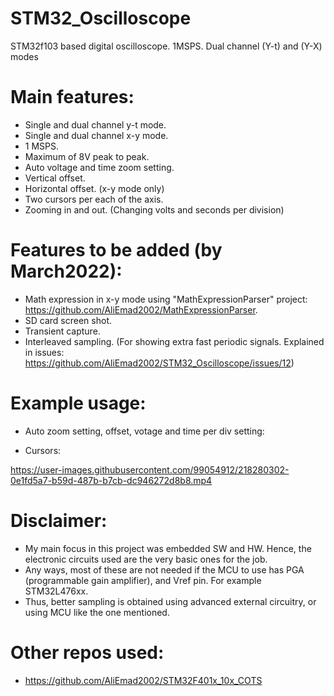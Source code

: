 # STM32_Oscilloscope
STM32f103 based digital oscilloscope. 1MSPS. Dual channel (Y-t) and (Y-X) modes

# Main features:
* Single and dual channel y-t mode.
* Single and dual channel x-y mode.
* 1 MSPS.
* Maximum of 8V peak to peak.
* Auto voltage and time zoom setting.
* Vertical offset.
* Horizontal offset. (x-y mode only)
* Two cursors per each of the axis.
* Zooming in and out. (Changing volts and seconds per division)

# Features to be added (by March2022):
* Math expression in x-y mode using "MathExpressionParser" project: https://github.com/AliEmad2002/MathExpressionParser.
* SD card screen shot.
* Transient capture.
* Interleaved sampling. (For showing extra fast periodic signals. Explained in issues: https://github.com/AliEmad2002/STM32_Oscilloscope/issues/12)

# Example usage:
* Auto zoom setting, offset, votage and time per div setting:
                                                                                             
* Cursors:


https://user-images.githubusercontent.com/99054912/218280302-0e1fd5a7-b59d-487b-b7cb-dc946272d8b8.mp4



# Disclaimer:
* My main focus in this project was embedded SW and HW. Hence, the electronic circuits used are the very basic ones for the job.
* Any ways, most of these are not needed if the MCU to use has PGA (programmable gain amplifier), and Vref pin. For example STM32L476xx.
* Thus, better sampling is obtained using advanced external circuitry, or using MCU like the one mentioned.

# Other repos used:
* https://github.com/AliEmad2002/STM32F401x_10x_COTS

